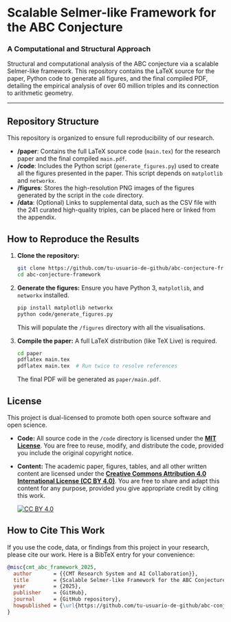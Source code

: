 # Scalable Selmer-like Framework for the ABC Conjecture

### A Computational and Structural Approach

Structural and computational analysis of the ABC conjecture via a scalable Selmer-like framework. This repository contains the LaTeX source for the paper, Python code to generate all figures, and the final compiled PDF, detailing the empirical analysis of over 60 million triples and its connection to arithmetic geometry.

---

## Repository Structure

This repository is organized to ensure full reproducibility of our research.

-   **/paper**: Contains the full LaTeX source code (`main.tex`) for the research paper and the final compiled `main.pdf`.
-   **/code**: Includes the Python script (`generate_figures.py`) used to create all the figures presented in the paper. This script depends on `matplotlib` and `networkx`.
-   **/figures**: Stores the high-resolution PNG images of the figures generated by the script in the `code` directory.
-   **/data**: (Optional) Links to supplemental data, such as the CSV file with the 241 curated high-quality triples, can be placed here or linked from the appendix.

## How to Reproduce the Results

1.  **Clone the repository:**
    ```bash
    git clone https://github.com/tu-usuario-de-github/abc-conjecture-framework.git
    cd abc-conjecture-framework
    ```

2.  **Generate the figures:**
    Ensure you have Python 3, `matplotlib`, and `networkx` installed.
    ```bash
    pip install matplotlib networkx
    python code/generate_figures.py
    ```
    This will populate the `/figures` directory with all the visualisations.

3.  **Compile the paper:**
    A full LaTeX distribution (like TeX Live) is required.
    ```bash
    cd paper
    pdflatex main.tex
    pdflatex main.tex  # Run twice to resolve references
    ```
    The final PDF will be generated as `paper/main.pdf`.

## License

This project is dual-licensed to promote both open source software and open science.

-   **Code:** All source code in the `/code` directory is licensed under the **[MIT License](LICENSE)**. You are free to reuse, modify, and distribute the code, provided you include the original copyright notice.

-   **Content:** The academic paper, figures, tables, and all other written content are licensed under the **[Creative Commons Attribution 4.0 International License (CC BY 4.0)](http://creativecommons.org/licenses/by/4.0/)**. You are free to share and adapt this content for any purpose, provided you give appropriate credit by citing this work.

    [![CC BY 4.0](https://i.creativecommons.org/l/by/4.0/88x31.png)](http://creativecommons.org/licenses/by/4.0/)

## How to Cite This Work

If you use the code, data, or findings from this project in your research, please cite our work. Here is a BibTeX entry for your convenience:

```bibtex
@misc{cmt_abc_framework_2025,
  author       = {{CMT Research System and AI Collaboration}},
  title        = {Scalable Selmer-like Framework for the ABC Conjecture: A Computational and Structural Approach},
  year         = {2025},
  publisher    = {GitHub},
  journal      = {GitHub repository},
  howpublished = {\url{https://github.com/tu-usuario-de-github/abc-conjecture-framework}}
}
